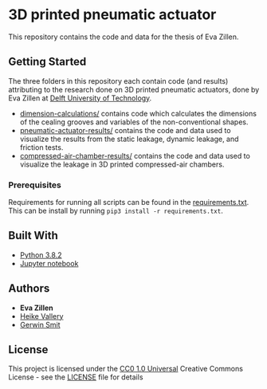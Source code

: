 # 3D printed pneumatic actuator

This repository contains the code and data for the thesis of Eva Zillen. 

## Getting Started

The three folders in this repository each contain code (and results) attributing to the research done on 3D printed pneumatic actuators, done by Eva Zillen at [Delft University of Technology](https://www.tudelft.nl/3me/over/afdelingen/biomechanical-engineering).
- [dimension-calculations/](dimension-calculations/) contains code which calculates the dimensions of the cealing grooves and variables of the non-conventional shapes.
- [pneumatic-actuator-results/](pneumatic-actuator-results/) contains the code and data used to visualize the results from the static leakage, dynamic leakage, and friction tests. 
- [compressed-air-chamber-results/](compressed-air-chamber-results/) contains the code and data used to visualize the leakage in 3D printed compressed-air chambers. 

### Prerequisites

Requirements for running all scripts can be found in the [requirements.txt](requirements.txt). 
This can be install by running `pip3 install -r requirements.txt`.

## Built With

  - [Python 3.8.2](https://www.python.org/)
  - [Jupyter notebook](https://jupyter.org/)

## Authors

  - **Eva Zillen**
  - [Heike Vallery](https://www.tudelft.nl/3me/over/afdelingen/biomechanical-engineering/people/prof-dr-ing-h-heike-vallery)
  - [Gerwin Smit](https://www.tudelft.nl/staff/g.smit/)

## License

This project is licensed under the [CC0 1.0 Universal](LICENSE) Creative Commons License - see the [LICENSE](LICENSE) file for
details

